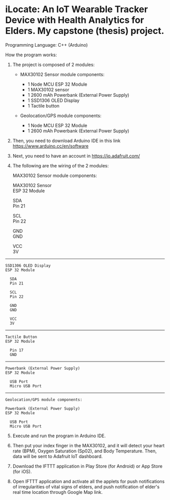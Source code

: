 # iLocate: An IoT Wearable Tracker Device with Health Analytics for Elders. My capstone (thesis) project.

Programming Language: C++ (Arduino)

How the program works:

1. The project is composed of 2 modules:
   * MAX30102 Sensor module components:
      - 1 Node MCU ESP 32 Module
      - 1 MAX30102 sensor
      - 1 2600 mAh Powerbank (External Power Supply)
      - 1 SSD1306 OLED Display
      - 1 Tactile button
        
   * Geolocation/GPS module components:
      - 1 Node MCU ESP 32 Module
      - 1 2600 mAh Powerbank (External Power Supply)
        
2. Then, you need to download Arduino IDE in this link https://www.arduino.cc/en/software
   
3. Next, you need to have an account in https://io.adafruit.com/
   
4. The following are the wiring of the 2 modules:
   
    MAX30102 Sensor module components:
    
    MAX30102 Sensor                  
    ESP 32 Module
    
      SDA                        
      Pin 21
      
      SCL                       
      Pin 22
      
      GND                        
      GND
      
      VCC                         
      3V
-----------------------------
    SSD1306 OLED Display                  
    ESP 32 Module

      SDA                        
      Pin 21
      
      SCL                       
      Pin 22
      
      GND                        
      GND
      
      VCC                         
      3V
-----------------------------
    Tactile Button                  
    ESP 32 Module

      Pin 17                                           
      GND
-----------------------------                 
    Powerbank (External Power Supply)
    ESP 32 Module

      USB Port
      Micro USB Port


**************************************************    
    Geolocation/GPS module components:

    Powerbank (External Power Supply)
    ESP 32 Module

      USB Port
      Micro USB Port
         
5. Execute and run the program in Arduino IDE.
   
6. Then put your index finger in the MAX30102, and it will detect your heart rate (BPM), Oxygen Saturation (Sp02), and Body Temperature. Then, data will be sent to Adafruit IoT dashboard.
   
7. Download the IFTTT application in Play Store (for Android) or App Store (for iOS).
   
8. Open IFTTT application and activate all the applets for push notifications of irregularities
of vital signs of elders, and push notification of elder's real time location through Google
Map link.
